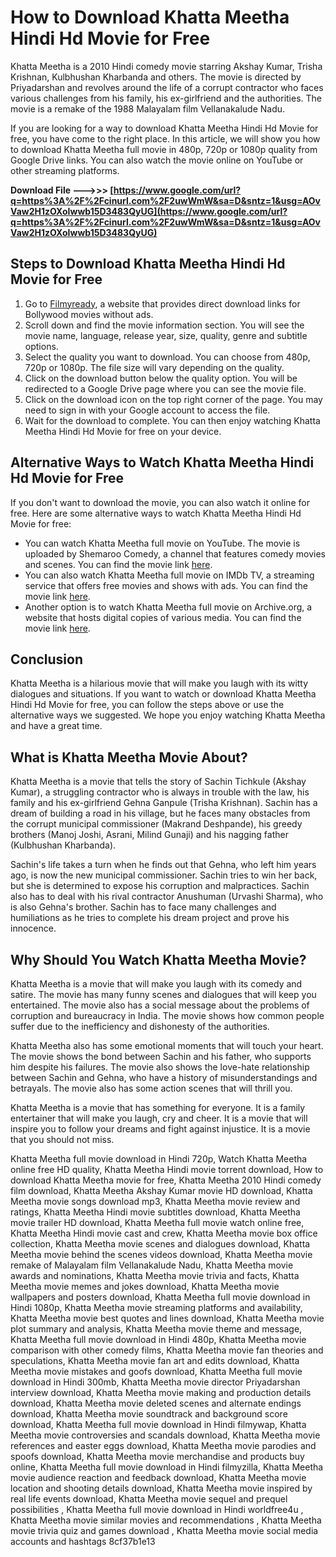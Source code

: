 # How to Download Khatta Meetha Hindi Hd Movie for Free
 
Khatta Meetha is a 2010 Hindi comedy movie starring Akshay Kumar, Trisha Krishnan, Kulbhushan Kharbanda and others. The movie is directed by Priyadarshan and revolves around the life of a corrupt contractor who faces various challenges from his family, his ex-girlfriend and the authorities. The movie is a remake of the 1988 Malayalam film Vellanakalude Nadu.
 
If you are looking for a way to download Khatta Meetha Hindi Hd Movie for free, you have come to the right place. In this article, we will show you how to download Khatta Meetha full movie in 480p, 720p or 1080p quality from Google Drive links. You can also watch the movie online on YouTube or other streaming platforms.
 
**Download File --->>> [https://www.google.com/url?q=https%3A%2F%2Fcinurl.com%2F2uwWmW&sa=D&sntz=1&usg=AOvVaw2H1zOXoIwwb15D3483QyUG](https://www.google.com/url?q=https%3A%2F%2Fcinurl.com%2F2uwWmW&sa=D&sntz=1&usg=AOvVaw2H1zOXoIwwb15D3483QyUG)**


 
## Steps to Download Khatta Meetha Hindi Hd Movie for Free
 
1. Go to [Filmyready](https://filmyready.com/khatta-meetha-full-movie-download/), a website that provides direct download links for Bollywood movies without ads.
2. Scroll down and find the movie information section. You will see the movie name, language, release year, size, quality, genre and subtitle options.
3. Select the quality you want to download. You can choose from 480p, 720p or 1080p. The file size will vary depending on the quality.
4. Click on the download button below the quality option. You will be redirected to a Google Drive page where you can see the movie file.
5. Click on the download icon on the top right corner of the page. You may need to sign in with your Google account to access the file.
6. Wait for the download to complete. You can then enjoy watching Khatta Meetha Hindi Hd Movie for free on your device.

## Alternative Ways to Watch Khatta Meetha Hindi Hd Movie for Free
 
If you don't want to download the movie, you can also watch it online for free. Here are some alternative ways to watch Khatta Meetha Hindi Hd Movie for free:

- You can watch Khatta Meetha full movie on YouTube. The movie is uploaded by Shemaroo Comedy, a channel that features comedy movies and scenes. You can find the movie link [here](https://www.youtube.com/watch?v=My5L3qLhewg).
- You can also watch Khatta Meetha full movie on IMDb TV, a streaming service that offers free movies and shows with ads. You can find the movie link [here](https://www.imdb.com/title/tt1455811/).
- Another option is to watch Khatta Meetha full movie on Archive.org, a website that hosts digital copies of various media. You can find the movie link [here](https://archive.org/details/khatta-meetha-avi).

## Conclusion
 
Khatta Meetha is a hilarious movie that will make you laugh with its witty dialogues and situations. If you want to watch or download Khatta Meetha Hindi Hd Movie for free, you can follow the steps above or use the alternative ways we suggested. We hope you enjoy watching Khatta Meetha and have a great time.
  
## What is Khatta Meetha Movie About?
 
Khatta Meetha is a movie that tells the story of Sachin Tichkule (Akshay Kumar), a struggling contractor who is always in trouble with the law, his family and his ex-girlfriend Gehna Ganpule (Trisha Krishnan). Sachin has a dream of building a road in his village, but he faces many obstacles from the corrupt municipal commissioner (Makrand Deshpande), his greedy brothers (Manoj Joshi, Asrani, Milind Gunaji) and his nagging father (Kulbhushan Kharbanda).
 
Sachin's life takes a turn when he finds out that Gehna, who left him years ago, is now the new municipal commissioner. Sachin tries to win her back, but she is determined to expose his corruption and malpractices. Sachin also has to deal with his rival contractor Anushuman (Urvashi Sharma), who is also Gehna's brother. Sachin has to face many challenges and humiliations as he tries to complete his dream project and prove his innocence.
 
## Why Should You Watch Khatta Meetha Movie?
 
Khatta Meetha is a movie that will make you laugh with its comedy and satire. The movie has many funny scenes and dialogues that will keep you entertained. The movie also has a social message about the problems of corruption and bureaucracy in India. The movie shows how common people suffer due to the inefficiency and dishonesty of the authorities.
 
Khatta Meetha also has some emotional moments that will touch your heart. The movie shows the bond between Sachin and his father, who supports him despite his failures. The movie also shows the love-hate relationship between Sachin and Gehna, who have a history of misunderstandings and betrayals. The movie also has some action scenes that will thrill you.
 
Khatta Meetha is a movie that has something for everyone. It is a family entertainer that will make you laugh, cry and cheer. It is a movie that will inspire you to follow your dreams and fight against injustice. It is a movie that you should not miss.
 
Khatta Meetha full movie download in Hindi 720p,  Watch Khatta Meetha online free HD quality,  Khatta Meetha Hindi movie torrent download,  How to download Khatta Meetha movie for free,  Khatta Meetha 2010 Hindi comedy film download,  Khatta Meetha Akshay Kumar movie HD download,  Khatta Meetha movie songs download mp3,  Khatta Meetha movie review and ratings,  Khatta Meetha Hindi movie subtitles download,  Khatta Meetha movie trailer HD download,  Khatta Meetha full movie watch online free,  Khatta Meetha Hindi movie cast and crew,  Khatta Meetha movie box office collection,  Khatta Meetha movie scenes and dialogues download,  Khatta Meetha movie behind the scenes videos download,  Khatta Meetha movie remake of Malayalam film Vellanakalude Nadu,  Khatta Meetha movie awards and nominations,  Khatta Meetha movie trivia and facts,  Khatta Meetha movie memes and jokes download,  Khatta Meetha movie wallpapers and posters download,  Khatta Meetha full movie download in Hindi 1080p,  Khatta Meetha movie streaming platforms and availability,  Khatta Meetha movie best quotes and lines download,  Khatta Meetha movie plot summary and analysis,  Khatta Meetha movie theme and message,  Khatta Meetha full movie download in Hindi 480p,  Khatta Meetha movie comparison with other comedy films,  Khatta Meetha movie fan theories and speculations,  Khatta Meetha movie fan art and edits download,  Khatta Meetha movie mistakes and goofs download,  Khatta Meetha full movie download in Hindi 300mb,  Khatta Meetha movie director Priyadarshan interview download,  Khatta Meetha movie making and production details download,  Khatta Meetha movie deleted scenes and alternate endings download,  Khatta Meetha movie soundtrack and background score download,  Khatta Meetha full movie download in Hindi filmywap,  Khatta Meetha movie controversies and scandals download,  Khatta Meetha movie references and easter eggs download,  Khatta Meetha movie parodies and spoofs download,  Khatta Meetha movie merchandise and products buy online,  Khatta Meetha full movie download in Hindi filmyzilla,  Khatta Meetha movie audience reaction and feedback download,  Khatta Meetha movie location and shooting details download,  Khatta Meetha movie inspired by real life events download,  Khatta Meetha movie sequel and prequel possibilities ,  Khatta Meetha full movie download in Hindi worldfree4u ,  Khatta Meetha movie similar movies and recommendations ,  Khatta Meetha movie trivia quiz and games download ,  Khatta Meetha movie social media accounts and hashtags
 8cf37b1e13
 
